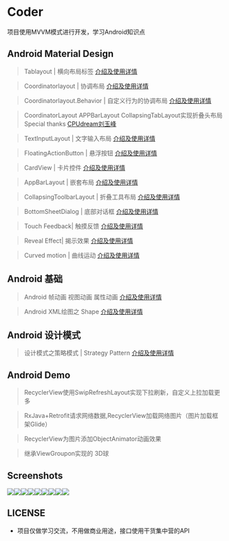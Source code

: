 # Coder

项目使用MVVM模式进行开发，学习Android知识点

## Android Material Design

> Tablayout | 横向布局标签 [介绍及使用详情](http://blog.csdn.net/lengxuechiwu1314/article/details/71079546) 

> Coordinatorlayout | 协调布局 [介绍及使用详情](http://blog.csdn.net/lengxuechiwu1314/article/details/71090247)

> Coordinatorlayout.Behavior | 自定义行为的协调布局 [介绍及使用详情](http://blog.csdn.net/lengxuechiwu1314/article/details/71090247)

> CoordinatorLayout APPBarLayout CollapsingTabLayout实现折叠头布局 Special thanks [CPUdream刘玉峰](http://blog.liuyufeng.tech/post/2017-04-19-toolbar.html)

> TextInputLayout | 文字输入布局 [介绍及使用详情](http://blog.csdn.net/lengxuechiwu1314/article/details/71107229) 

> FloatingActionButton | 悬浮按钮 [介绍及使用详情](http://blog.csdn.net/lengxuechiwu1314/article/details/71146380)

> CardView | 卡片控件 [介绍及使用详情](http://blog.csdn.net/lengxuechiwu1314/article/details/71774554)

> AppBarLayout | 嵌套布局 [介绍及使用详情](http://blog.csdn.net/lengxuechiwu1314/article/details/72472367)

> CollapsingToolbarLayout | 折叠工具布局 [介绍及使用详情](http://blog.csdn.net/lengxuechiwu1314/article/details/72602767)

> BottomSheetDialog | 底部对话框 [介绍及使用详情](http://blog.csdn.net/lengxuechiwu1314/article/details/72835497)

> Touch Feedback| 触摸反馈 [介绍及使用详情](http://blog.csdn.net/lengxuechiwu1314/article/details/73166617)

> Reveal Effect| 揭示效果 [介绍及使用详情](http://blog.csdn.net/lengxuechiwu1314/article/details/73190003)

> Curved motion | 曲线运动 [介绍及使用详情](http://blog.csdn.net/lengxuechiwu1314/article/details/73277147)

## Android 基础

> Android 帧动画 视图动画 属性动画 [介绍及使用详情](http://blog.csdn.net/lengxuechiwu1314/article/details/71641004)

> Android XML绘图之 Shape [介绍及使用详情](http://blog.csdn.net/lengxuechiwu1314/article/details/72934634)

## Android 设计模式

> 设计模式之策略模式 | Strategy Pattern [介绍及使用详情](http://blog.csdn.net/lengxuechiwu1314/article/details/72191041)

## Android Demo

> RecyclerView使用SwipRefreshLayout实现下拉刷新，自定义上拉加载更多

> RxJava+Retrofit请求网络数据,RecyclerView加载网络图片（图片加载框架Glide）

> RecyclerView为图片添加ObjectAnimator动画效果

> 继承ViewGroupon实现的 3D球



## Screenshots

![](https://github.com/CoderGuoy/AndroidNote/blob/master/screenshots/tablayout00.gif)![](https://github.com/CoderGuoy/AndroidNote/blob/master/screenshots/Coordinatorlayout00.gif)![](https://github.com/CoderGuoy/AndroidNote/blob/master/screenshots/textinputlayout.gif)![](https://github.com/CoderGuoy/AndroidNote/blob/master/screenshots/fab.gif)![](https://github.com/CoderGuoy/AndroidNote/blob/master/screenshots/bottomsheetdialog.gif)![](https://github.com/CoderGuoy/AndroidNote/blob/master/screenshots/bottomsheetdialog2.gif)![](https://github.com/CoderGuoy/AndroidNote/blob/master/screenshots/touchfeedback1.gif)![](https://github.com/CoderGuoy/AndroidNote/blob/master/screenshots/RevealEffect.gif)![](https://github.com/CoderGuoy/AndroidNote/blob/master/screenshots/curvedmotion.gif)



## LICENSE
 - 项目仅做学习交流，不用做商业用途，接口使用干货集中营的API
